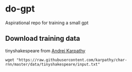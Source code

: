 # do-gpt
Aspirational repo for training a small gpt


## Download training data
tinyshakespeare from [Andrej Karpathy](https://github.com/karpathy/char-rnn/tree/master/data/tinyshakespeare)

```
wget "https://raw.githubusercontent.com/karpathy/char-rnn/master/data/tinyshakespeare/input.txt"
```

